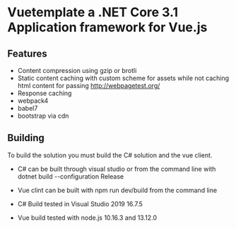 # Vuetemplate a .NET Core 3.1 Application framework for Vue.js

## Features
 * Content compression using gzip or brotli 
 * Static content caching with custom scheme for assets while not caching html content for passing http://webpagetest.org/ 
 * Response caching
 * webpack4
 * babel7
 * bootstrap via cdn


## Building
To build the solution you must build the C# solution and the vue client.  
* C# can be built through visual studio or from the command line with dotnet build --configuration Release
* Vue clint can be built with npm run dev/build from the command line

* C# Build tested in Visual Studio 2019 16.7.5
* Vue build tested with node.js 10.16.3 and 13.12.0
